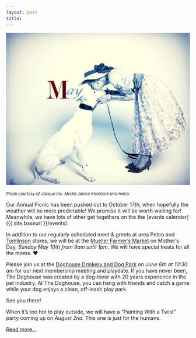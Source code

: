```yaml
---
layout: post
title:
---
```


![May](/img/may-news.png)

<p style="font-size:11px">
<i>
Photo courtesy of Jacque Inc.  Model Janice Knoblock and Harry
</i>
</p>

Our Annual Picnic has been pushed out to October 17th, when hopefully the weather will be more
predictable!  We promise it will be worth waiting for!  Meanwhile, we have lots of other get
togethers on the the [events calendar]({{ site.baseurl }}/events).

In addition to our regularly scheduled meet & greets at area Petco
and [Tomlinson](http://www.tomlinsons.com/) stores, we will be at the
[Mueller Farmer’s Market](http://texasfarmersmarket.org/mueller/) on Mother’s Day,
*Sunday May 10th from 9am until 1pm*.  We will have special treats for all the moms. ❤️

Please join us at the [Doghouse Drinkery and Dog Park](http://www.doghousedrinkery.com/)
on *June 6th at 10:30 am* for our next membership meeting and playdate.
If you have never been, The Doghouse was created by a dog-lover with 20 years experience in
the pet industry.  At The Doghouse, you can hang with friends and catch a game while your dog
enjoys a clean, off-leash play park.

See you there!

When it’s too hot to play outside, we will have a “Painting With a Twist” party coming up on
*August 2nd*.  This one is just for the humans.

[Read more...](http://us6.campaign-archive2.com/?u=ce82f17bc088ab9ad887edb8d&id=b31d7d780c&e=43054ebcf2)
